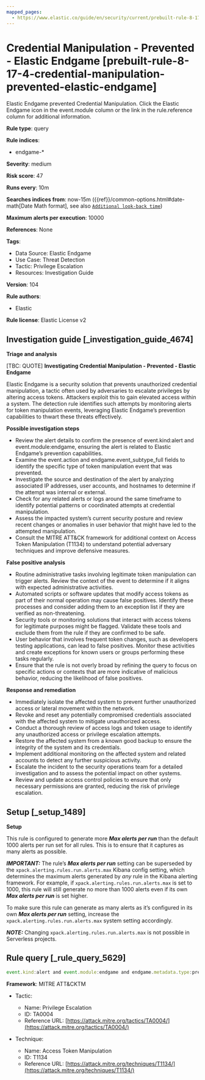 ```yaml
---
mapped_pages:
  - https://www.elastic.co/guide/en/security/current/prebuilt-rule-8-17-4-credential-manipulation-prevented-elastic-endgame.html
---
```


# Credential Manipulation - Prevented - Elastic Endgame [prebuilt-rule-8-17-4-credential-manipulation-prevented-elastic-endgame]

Elastic Endgame prevented Credential Manipulation. Click the Elastic Endgame icon in the event.module column or the link in the rule.reference column for additional information.

**Rule type**: query

**Rule indices**:

* endgame-*

**Severity**: medium

**Risk score**: 47

**Runs every**: 10m

**Searches indices from**: now-15m ({{ref}}/common-options.html#date-math[Date Math format], see also [`Additional look-back time`](docs-content://solutions/security/detect-and-alert/create-detection-rule.md#rule-schedule))

**Maximum alerts per execution**: 10000

**References**: None

**Tags**:

* Data Source: Elastic Endgame
* Use Case: Threat Detection
* Tactic: Privilege Escalation
* Resources: Investigation Guide

**Version**: 104

**Rule authors**:

* Elastic

**Rule license**: Elastic License v2

## Investigation guide [_investigation_guide_4674]

**Triage and analysis**

[TBC: QUOTE]
**Investigating Credential Manipulation - Prevented - Elastic Endgame**

Elastic Endgame is a security solution that prevents unauthorized credential manipulation, a tactic often used by adversaries to escalate privileges by altering access tokens. Attackers exploit this to gain elevated access within a system. The detection rule identifies such attempts by monitoring alerts for token manipulation events, leveraging Elastic Endgame’s prevention capabilities to thwart these threats effectively.

**Possible investigation steps**

* Review the alert details to confirm the presence of event.kind:alert and event.module:endgame, ensuring the alert is related to Elastic Endgame’s prevention capabilities.
* Examine the event.action and endgame.event_subtype_full fields to identify the specific type of token manipulation event that was prevented.
* Investigate the source and destination of the alert by analyzing associated IP addresses, user accounts, and hostnames to determine if the attempt was internal or external.
* Check for any related alerts or logs around the same timeframe to identify potential patterns or coordinated attempts at credential manipulation.
* Assess the impacted system’s current security posture and review recent changes or anomalies in user behavior that might have led to the attempted manipulation.
* Consult the MITRE ATT&CK framework for additional context on Access Token Manipulation (T1134) to understand potential adversary techniques and improve defensive measures.

**False positive analysis**

* Routine administrative tasks involving legitimate token manipulation can trigger alerts. Review the context of the event to determine if it aligns with expected administrative activities.
* Automated scripts or software updates that modify access tokens as part of their normal operation may cause false positives. Identify these processes and consider adding them to an exception list if they are verified as non-threatening.
* Security tools or monitoring solutions that interact with access tokens for legitimate purposes might be flagged. Validate these tools and exclude them from the rule if they are confirmed to be safe.
* User behavior that involves frequent token changes, such as developers testing applications, can lead to false positives. Monitor these activities and create exceptions for known users or groups performing these tasks regularly.
* Ensure that the rule is not overly broad by refining the query to focus on specific actions or contexts that are more indicative of malicious behavior, reducing the likelihood of false positives.

**Response and remediation**

* Immediately isolate the affected system to prevent further unauthorized access or lateral movement within the network.
* Revoke and reset any potentially compromised credentials associated with the affected system to mitigate unauthorized access.
* Conduct a thorough review of access logs and token usage to identify any unauthorized access or privilege escalation attempts.
* Restore the affected system from a known good backup to ensure the integrity of the system and its credentials.
* Implement additional monitoring on the affected system and related accounts to detect any further suspicious activity.
* Escalate the incident to the security operations team for a detailed investigation and to assess the potential impact on other systems.
* Review and update access control policies to ensure that only necessary permissions are granted, reducing the risk of privilege escalation.


## Setup [_setup_1489]

**Setup**

This rule is configured to generate more ***Max alerts per run*** than the default 1000 alerts per run set for all rules. This is to ensure that it captures as many alerts as possible.

***IMPORTANT:*** The rule’s ***Max alerts per run*** setting can be superseded by the `xpack.alerting.rules.run.alerts.max` Kibana config setting, which determines the maximum alerts generated by *any* rule in the Kibana alerting framework. For example, if `xpack.alerting.rules.run.alerts.max` is set to 1000, this rule will still generate no more than 1000 alerts even if its own ***Max alerts per run*** is set higher.

To make sure this rule can generate as many alerts as it’s configured in its own ***Max alerts per run*** setting, increase the `xpack.alerting.rules.run.alerts.max` system setting accordingly.

***NOTE:*** Changing `xpack.alerting.rules.run.alerts.max` is not possible in Serverless projects.


## Rule query [_rule_query_5629]

```js
event.kind:alert and event.module:endgame and endgame.metadata.type:prevention and (event.action:token_manipulation_event or endgame.event_subtype_full:token_manipulation_event)
```

**Framework**: MITRE ATT&CKTM

* Tactic:

    * Name: Privilege Escalation
    * ID: TA0004
    * Reference URL: [https://attack.mitre.org/tactics/TA0004/](https://attack.mitre.org/tactics/TA0004/)

* Technique:

    * Name: Access Token Manipulation
    * ID: T1134
    * Reference URL: [https://attack.mitre.org/techniques/T1134/](https://attack.mitre.org/techniques/T1134/)



